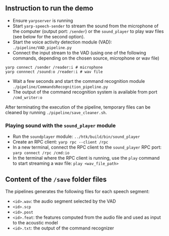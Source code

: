 ## Instruction to run the demo

* Ensure `yarpserver` is running
* Start `yarp-speech-sender` to stream the sound from the microphone of the
computer (output port: `/sender`) or the `sound_player` to play wav files (see
below for the second option).
* Start the voice activity detection module (VAD): `./pipeline/VAD_pipeline.py`
* Connect the input stream to the VAD (using one of the following commands,
depending on the chosen source, microphone or wav file)
```
yarp connect /sender /reader:i # microphone
yarp connnect /sound:o /reader:i # wav file
```
* Wait a few seconds and start the command recognition module
`./pipeline/CommandsRecognition_pipeline.py`
* The output of the command recognition system is available from port
`/cmd_writer:o`

After terminating the execution of the pipeline, temporary files can be
cleaned by running `./pipeline/save_cleaner.sh`.

### Playing sound with the `sound_player` module

* Run the `soundplayer` module: `../htk/build/bin/sound_player`
* Create an RPC client: `yarp rpc --client /rpc`
* In a new terminal, connect the RPC client to the `sound_player` RPC port:
`yarp connect /rpc /cmd:io`
* In the terminal where the RPC client is running, use the `play` command to
start streaming a wav file: `play <wav_file_path>`

## Content of the `/save` folder files

The pipelines generates the following files for each speech segment:

* `<id>.wav`: the audio segment selected by the VAD
* `<id>.scp`
* `<id>.post`
* `<id>.feat`: the features computed from the audio file and used as input to
the acoustic model
* `<id>.txt`: the output of the command recognizer

